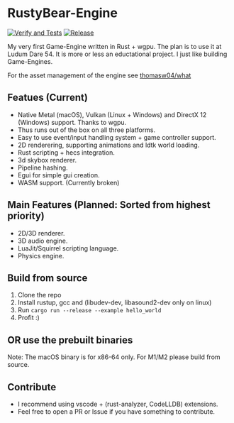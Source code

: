 # RustyBear-Engine

[![Verify and Tests](https://github.com/thomasw04/RustyBear-Engine/actions/workflows/verify.yml/badge.svg)](https://github.com/thomasw04/RustyBear-Engine/actions)
[![Release](https://github.com/thomasw04/RustyBear-Engine/actions/workflows/release.yml/badge.svg)](https://github.com/thomasw04/RustyBear-Engine/actions)

My very first Game-Engine written in Rust + wgpu. The plan is to use it at Ludum Dare 54.
It is more or less an eductational project. I just like building Game-Engines.

For the asset management of the engine see [thomasw04/what](https://github.com/thomasw04/what)

## Featues (Current)
- Native Metal (macOS), Vulkan (Linux + Windows) and DirectX 12 (Windows) support. Thanks to wgpu.
- Thus runs out of the box on all three platforms.
- Easy to use event/input handling system + game controller support.
- 2D renderering, supporting animations and ldtk world loading.
- Rust scripting + hecs integration.
- 3d skybox renderer.
- Pipeline hashing.
- Egui for simple gui creation.
- WASM support. (Currently broken)

## Main Features (Planned: Sorted from highest priority)
- 2D/3D renderer.
- 3D audio engine.
- LuaJit/Squirrel scripting language.
- Physics engine.

## Build from source

1. Clone the repo 
2. Install rustup, gcc and (libudev-dev, libasound2-dev only on linux) 
3. Run ```cargo run --release --example hello_world```
4. Profit :)

## OR use the prebuilt binaries
Note: The macOS binary is for x86-64 only. For M1/M2 please build from source.

## Contribute
- I recommend using vscode + (rust-analyzer, CodeLLDB) extensions.
- Feel free to open a PR or Issue if you have something to contribute.


